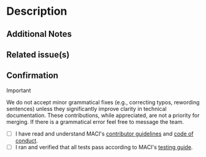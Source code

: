 # Description

<!-- Please provide a detailed description of the pull request you are opening. -->

## Additional Notes

<!-- If there are any additional notes, requirements or special instructions related to this PR, please specify them here. -->

## Related issue(s)

<!-- Please list here with closing keywords any issues that this pull request is related to (fix #$ISSUE_NUMBER). -->

## Confirmation

> [!IMPORTANT]
> We do not accept minor grammatical fixes (e.g., correcting typos, rewording sentences) unless they significantly improve clarity in technical documentation. These contributions, while appreciated, are not a priority for merging. If there is a grammatical error feel free to message the team.

- [ ] I have read and understand MACI's [contributor guidelines](https://maci.pse.dev/docs/contributing) and [code of conduct](https://maci.pse.dev/docs/contributing/code-of-conduct).
- [ ] I ran and verified that all tests pass according to MACI's [testing guide](https://maci.pse.dev/docs/guides/testing).

